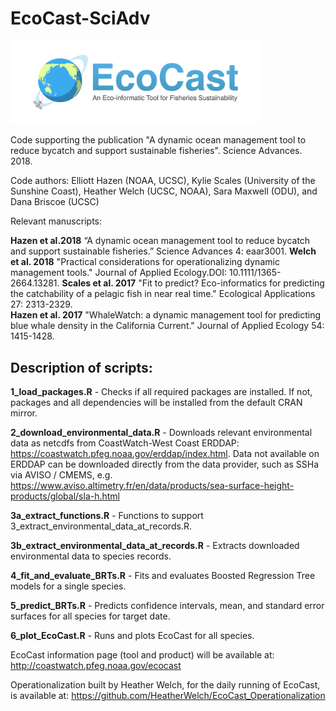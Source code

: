 # EcoCast-SciAdv

<img src="inst/imgs/logo.png?raw=True" width="400">

Code supporting the publication "A dynamic ocean management tool to reduce bycatch and support sustainable fisheries". Science Advances. 2018.

Code authors: Elliott Hazen (NOAA, UCSC), Kylie Scales (University of the Sunshine Coast), Heather Welch (UCSC, NOAA), Sara Maxwell (ODU), and Dana Briscoe (UCSC)

Relevant manuscripts:

**Hazen et al.2018** “A dynamic ocean management tool to reduce bycatch and support sustainable fisheries.” Science Advances 4: eaar3001. 
**Welch et al. 2018** "Practical considerations for operationalizing dynamic management tools." Journal of Applied Ecology.DOI: 10.1111/1365-2664.13281.
**Scales et al. 2017** "Fit to predict? Eco-informatics for predicting the catchability of a pelagic fish in near real time." Ecological Applications 27: 2313-2329.  
**Hazen et al. 2017** "WhaleWatch: a dynamic management tool for predicting blue whale density in the California Current." Journal of Applied Ecology 54: 1415-1428.  

## Description of scripts:

**1_load_packages.R** - Checks if all required packages are installed. If not, packages and all dependencies will be installed from the default CRAN mirror.  

**2_download_environmental_data.R** - Downloads relevant environmental data as netcdfs from CoastWatch-West Coast ERDDAP: https://coastwatch.pfeg.noaa.gov/erddap/index.html. Data not available on ERDDAP can be downloaded directly from the data provider, such as SSHa via AVISO / CMEMS, e.g. https://www.aviso.altimetry.fr/en/data/products/sea-surface-height-products/global/sla-h.html 

**3a_extract_functions.R** - Functions to support 3_extract_environmental_data_at_records.R.  

**3b_extract_environmental_data_at_records.R** - Extracts downloaded environmental data to species records.  

**4_fit_and_evaluate_BRTs.R** - Fits and evaluates Boosted Regression Tree models for a single species.  

**5_predict_BRTs.R** - Predicts confidence intervals, mean, and standard error surfaces for all species for target date.  

**6_plot_EcoCast.R** - Runs and plots EcoCast for all species.

EcoCast information page (tool and product) will be available at: http://coastwatch.pfeg.noaa.gov/ecocast

Operationalization built by Heather Welch, for the daily running of EcoCast, is available at: https://github.com/HeatherWelch/EcoCast_Operationalization
